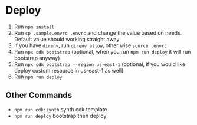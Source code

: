 # Deploy

1. Run `npm install`
2. Run `cp .sample.envrc .envrc` and change the value based on needs. Default value should working straight away
3. If you have `direnv`, run `direnv allow`, other wise `source .envrc` 
4. Run `npx cdk bootstrap` (optional, when you run `npm run deploy` it will run bootstrap anyway)
5. Run `npx cdk bootstrap --region us-east-1` (optional, if you would like deploy custom resource in us-east-1 as well)
6. Run `npm run deploy`

## Other Commands
- `npm run cdk:synth` synth cdk template
- `npm run deploy` bootstrap then deploy
